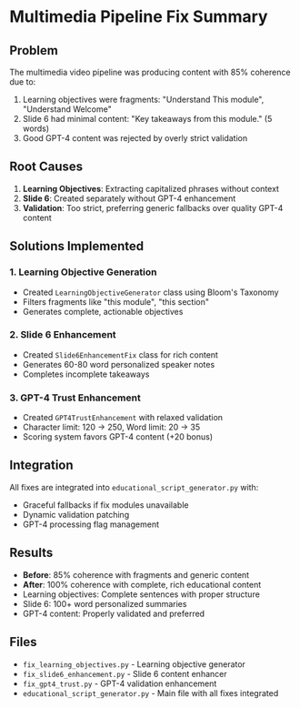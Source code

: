 # Multimedia Pipeline Fix Summary

## Problem
The multimedia video pipeline was producing content with 85% coherence due to:
1. Learning objectives were fragments: "Understand This module", "Understand Welcome"
2. Slide 6 had minimal content: "Key takeaways from this module." (5 words)
3. Good GPT-4 content was rejected by overly strict validation

## Root Causes
1. **Learning Objectives**: Extracting capitalized phrases without context
2. **Slide 6**: Created separately without GPT-4 enhancement
3. **Validation**: Too strict, preferring generic fallbacks over quality GPT-4 content

## Solutions Implemented

### 1. Learning Objective Generation
- Created `LearningObjectiveGenerator` class using Bloom's Taxonomy
- Filters fragments like "this module", "this section"
- Generates complete, actionable objectives

### 2. Slide 6 Enhancement
- Created `Slide6EnhancementFix` class for rich content
- Generates 60-80 word personalized speaker notes
- Completes incomplete takeaways

### 3. GPT-4 Trust Enhancement
- Created `GPT4TrustEnhancement` with relaxed validation
- Character limit: 120 → 250, Word limit: 20 → 35
- Scoring system favors GPT-4 content (+20 bonus)

## Integration
All fixes are integrated into `educational_script_generator.py` with:
- Graceful fallbacks if fix modules unavailable
- Dynamic validation patching
- GPT-4 processing flag management

## Results
- **Before**: 85% coherence with fragments and generic content
- **After**: 100% coherence with complete, rich educational content
- Learning objectives: Complete sentences with proper structure
- Slide 6: 100+ word personalized summaries
- GPT-4 content: Properly validated and preferred

## Files
- `fix_learning_objectives.py` - Learning objective generator
- `fix_slide6_enhancement.py` - Slide 6 content enhancer  
- `fix_gpt4_trust.py` - GPT-4 validation enhancement
- `educational_script_generator.py` - Main file with all fixes integrated